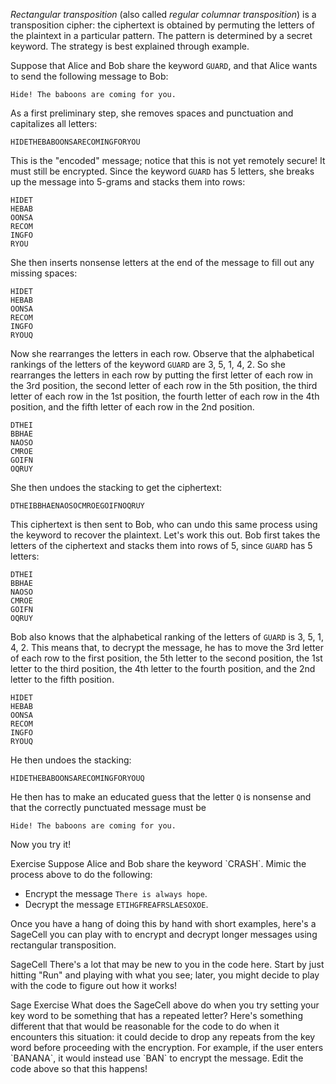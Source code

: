 *Rectangular transposition* (also called *regular columnar transposition*) is a transposition cipher: the ciphertext is obtained by permuting the letters of the plaintext in a particular pattern. The pattern is determined by a secret keyword. The strategy is best explained through example. 

Suppose that Alice and Bob share the keyword `GUARD`, and that Alice wants to send the following message to Bob: 

```
Hide! The baboons are coming for you.
```

As a first preliminary step, she removes spaces and punctuation and capitalizes all letters:

```
HIDETHEBABOONSARECOMINGFORYOU
```

This is the "encoded" message; notice that this is not yet remotely secure! It must still be encrypted. Since the keyword `GUARD` has 5 letters, she breaks up the message into 5-grams and stacks them into rows: 

```
HIDET
HEBAB
OONSA
RECOM
INGFO
RYOU
```

She then inserts nonsense letters at the end of the message to fill out any missing spaces: 

```
HIDET
HEBAB
OONSA
RECOM
INGFO
RYOUQ
```

Now she rearranges the letters in each row. Observe that the alphabetical rankings of the letters of the keyword `GUARD` are 3, 5, 1, 4, 2. So she rearranges the letters in each row by putting the first letter of each row in the 3rd position, the second letter of each row in the 5th position, the third letter of each row in the 1st position, the fourth letter of each row in the 4th position, and the fifth letter of each row in the 2nd position. 

```
DTHEI
BBHAE
NAOSO
CMROE
GOIFN
OQRUY
```

She then undoes the stacking to get the ciphertext: 

```
DTHEIBBHAENAOSOCMROEGOIFNOQRUY
```

This ciphertext is then sent to Bob, who can undo this same process using the keyword to recover the plaintext. Let's work this out. Bob first takes the letters of the ciphertext and stacks them into rows of 5, since `GUARD` has 5 letters: 

```
DTHEI
BBHAE
NAOSO
CMROE
GOIFN
OQRUY
```

Bob also knows that the alphabetical ranking of the letters of `GUARD` is 3, 5, 1, 4, 2. This means that, to decrypt the message, he has to move the 3rd letter of each row to the first position, the 5th letter to the second position, the 1st letter to the third position, the 4th letter to the fourth position, and the 2nd letter to the fifth position. 

```
HIDET
HEBAB
OONSA
RECOM
INGFO
RYOUQ
```

He then undoes the stacking:

```
HIDETHEBABOONSARECOMINGFORYOUQ
```

He then has to make an educated guess that the letter `Q` is nonsense and that the correctly punctuated message must be

```
Hide! The baboons are coming for you.
```

Now you try it!

<div class="element">
<span class="label">Exercise</span>
Suppose Alice and Bob share the keyword `CRASH`. Mimic the process above to do the following: 

* Encrypt the message `There is always hope`. 
* Decrypt the message `ETIHGFREAFRSLAESOXOE`.
</div>

Once you have a hang of doing this by hand with short examples, here's a SageCell you can play with to encrypt and decrypt longer messages using rectangular transposition. 

<div class="element" id="sagecell-rectangular-transposition">
<span class="label">SageCell</span>
There's a lot that may be new to you in the code here. Start by just hitting "Run" and playing with what you see; later, you might decide to play with the code to figure out how it works!
<div class="sage">
<script type="text/x-sage">
from re import sub

# Remove all non alphabetic characters and capitalize
def encode(text: str):
    stripped = sub(r"[^a-zA-Z]", "", text)
    return stripped.upper()
        
# Extract the permutation corresponding to a keyword
# Permutations of n elements are represented as lists 
# of the numbers 0 through n-1
def get_permutation(key: str):
    if not key.isalpha():
        raise Exception("Key must only contain alphabet characters.")  
    if len(set(key)) != len(key):
        raise Exception("Key must avoid repeat characters.")
    if not key.isupper():
        return get_permutation(key.upper())

    key = list(key)
    return [sorted(key).index(x) for x in key]
        
# Invert a given permutation
def invert(sigma: list):
    return [sigma.index(x) for x in range(len(sigma))]

# Return the string as a list, potentially with random extra uppercase characters 
# padded onto the end so that the length of the list is divisible by n
def pad(text: str, n: int):
    text = list(text)
    r = -len(text) % n
    letters = list(build_alphabet(name="upper"))
    padding = [letters[randint(0, len(letters)-1)] for i in range(r)]
    return text + padding

# Apply inverse of given permutation sigma to the string
def apply_inv_permutation(text: str, sigma: list):
    text = pad(text, len(sigma))
    permuted = []
    for x in range(0, len(text), len(sigma)):
        permuted += [text[x + sigma[i]] for i in range(len(sigma))]
    return "". join(permuted)

# Encrypt a string using the given key    
def encrypt(text: str, key: str):
    text = encode(text)
    sigma = invert(get_permutation(key))
    return apply_inv_permutation(text, sigma)

# Decrypt a string using the given key  
def decrypt(text: str, key: str):
    if len(text) % len(key) != 0:
        raise Exception("Invalid ciphertext: length of ciphertext is not a multiple of the length of the key.")
    if not text.isalpha():
        raise Exception("Invalid ciphertext: input contains non-alphabet characters")
    text = encode(text)
    sigma = get_permutation(key)
    return apply_inv_permutation(text, sigma)
    
# Prints an output div aligning with the interact controls   
def output_div(label: str, content: str):
    s = '<div class="sagecell_interactControlCell" style="width: 100%;">'
    s += f'<label class="sagecell_interactControlLabel">{label}</label>'
    s += f'<div class="sagecell_interactControl">{content}</div>'
    s += '</div>'
    pretty_print(html(s))

@interact
def _(key=input_box(default="CRASH", label="Key", height=2, width=70), 
      text=input_box(default="Hide! The baboons are coming for you.", label="Input", height=5, width=70), 
      actions=selector(["encrypt", "decrypt"], buttons=True, label="Action")):
    output = eval(actions)(text, key)
    output_div("Output", f'<textarea readonly rows="5" cols="70">{ output }</textarea>')
</script>
</div>
</div>

<div class="element">
<span class="label">Sage Exercise</span>
What does the SageCell above do when you try setting your key word to be something that has a repeated letter? Here's something different that that would be reasonable for the code to do when it encounters this situation: it could decide to drop any repeats from the key word before proceeding with the encryption. For example, if the user enters `BANANA`, it would instead use `BAN` to encrypt the message. Edit the code above so that this happens!
</div>

